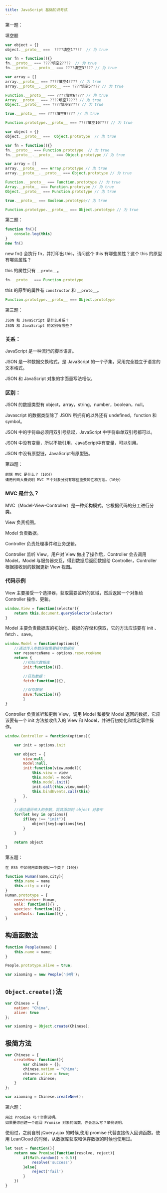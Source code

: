 ```yaml
---
title: JavaScript 基础知识考试
---
```


第一题：

填空题

```javascript
var object = {}
object.__proto__ ===  ????填空1????  // 为 true

var fn = function(){}
fn.__proto__ === ????填空2????  // 为 true
fn.__proto__.__proto__ === ????填空3???? // 为 true

var array = []
array.__proto__ === ????填空4???? // 为 true
array.__proto__.__proto__ === ????填空5???? // 为 true

Function.__proto__ === ????填空6???? // 为 true
Array.__proto__ === ????填空7???? // 为 true
Object.__proto__ === ????填空8???? // 为 true

true.__proto__ === ????填空9???? // 为 true

Function.prototype.__proto__ === ????填空10???? // 为 true
```

```javascript
var object = {}
object.__proto__ ===  Object.prototype  // 为 true

var fn = function(){}
fn.__proto__ === Function.prototype  // 为 true
fn.__proto__.__proto__ === Object.prototype // 为 true

var array = []
array.__proto__ === Array.prototype // 为 true
array.__proto__.__proto__ === Object.prototype // 为 true

Function.__proto__ === Function.prototype // 为 true
Array.__proto__ === Function.prototype // 为 true
Object.__proto__ === Function.prototype // 为 true

true.__proto__ === Boolean.prototype// 为 true

Function.prototype.__proto__ === Object.prototype // 为 true
```

第二题：

```javascript
function fn(){
    console.log(this)
}
new fn()
```

new fn() 会执行 fn，并打印出 this，请问这个 this 有哪些属性？这个 this 的原型有哪些属性？

this 的属性只有 `__proto__`。 

```javascript
fn.__proto__ === Function.prototype
```

this 的原型的属性有 `constructor` 和 `__proto__`。 

```javascript
Function.prototype.__proto__ === Object.prototype
```

第三题：

```
JSON 和 JavaScript 是什么关系？
JSON 和 JavaScript 的区别有哪些？
```

### 关系：

JavaScript 是一种流行的脚本语言。

JSON 是一种数据交换格式，是 JavaScript 的一个子集，采用完全独立于语言的文本格式。

JSON 和 JavaScript 对象的字面量写法相似。

### 区别：

JSON 的数据类型有 object，array，string，number，boolean，null。

Javascript 的数据类型除了 JSON 所拥有的以外还有 undefined，function 和 symbol。

JSON 中的字符串必须用双引号括起，JavaScript 中字符串单双引号都可以。

JSON 中没有变量，所以不能引用，JavaScript中有变量，可以引用。

JSON 中没有原型链，JavaScript有原型链。

第四题：

```
前端 MVC 是什么？（10分）
请用代码大概说明 MVC 三个对象分别有哪些重要属性和方法。（10分）
```

### MVC 是什么？

MVC（Model-View-Controller）是一种架构模式。它根据代码的分工进行分类。

View 负责视图。

Model 负责数据。

Controller 负责处理事件和业务逻辑。

Controller 监听 View，用户对 View 做出了操作后，Controller 会去调用 Model，Model 与服务器交互，得到数据后返回数据给 Controller，Controller 根据接收到的数据更新 View 视图。

### 代码示例

View 主要接受一个选择器，获取需要监听的区域，然后返回一个对象给 Controller 操作、更新。

```javascript
window.View = function(selector){
    return this.document.querySelector(selector)
}
```

Model 主要负责数据库的初始化、数据的存储和获取，它的方法应该要有 init 、fetch 、save。

```javascript
window.Model = function(options){
    //通过传入参数获取需要操作数据库
    var resourceName = options.resourceName
    return {
        //初始化数据库
        init:function(){},

        //获取数据：
        fetch:function(){},

        //保存数据
        save:function(){}
        }
}
```

Controller 负责监听和更新 View，调用 Model 和接受 Model 返回的数据，它应该要有一个 init 方法接收传入的 View 和 Model，并进行初始化和绑定事件操作。

```javascript
window.Controller = function(options){

    var init = options.init

    var object = {
        view:null,
        model:null,
        init:function(view,model){
            this.view = view
            this.model = model
            this.model.init()
            init.call(this,view,model)
            this.bindEvents.call(this)
        },
    }

    //通过遍历传入的参数，将其添加到 object 对象中
    for(let key in options){
        if(key !== "init"){
            object[key]=options[key]
        }
    }
    
    return object
}
```

第五题：

```
在 ES5 中如何用函数模拟一个类？（10分）
```

```javascript
function Human(name,city){
    this.name = name
    this.city = city
}
Human.prototype = {
    constructor: Human,
    walk: function(){} ,
    species: function(){} ,
    useTools: function(){} ,
}
```

## 构造函数法

```javascript
function People(name) {
    this.name = name;
}

People.prototype.alive = true;

var xiaoming = new People('小明');
```

## `Object.create()`法

```javascript
var Chinese = {
    nation: "China",
    alive: true
};

var xiaoming = Object.create(Chinese);
```

## 极简方法

```javascript
var Chinese = {
    createNew: function(){
        var chinese = {};
        chinese.nation = "China";
        chinese.alive = true;
        return chinese;
    }
};

var xiaoming = Chinese.createNew();
```

第六题：

```
用过 Promise 吗？举例说明。
如果要你创建一个返回 Promise 对象的函数，你会怎么写？举例说明。
```

使用过，之前自制 jQuery.ajax 的时候,使用 promise 代替直接传入回调函数。使用 LeanCloud 的时候，从数据库获取和保存数据的时候也使用过。

```javascript
let test = function(){
    return new Promise(function(resolve, reject){
        if(Math.random() < 0.5){
            resolve('success')
        }else{
            reject('fail')
        }
    })
}
```